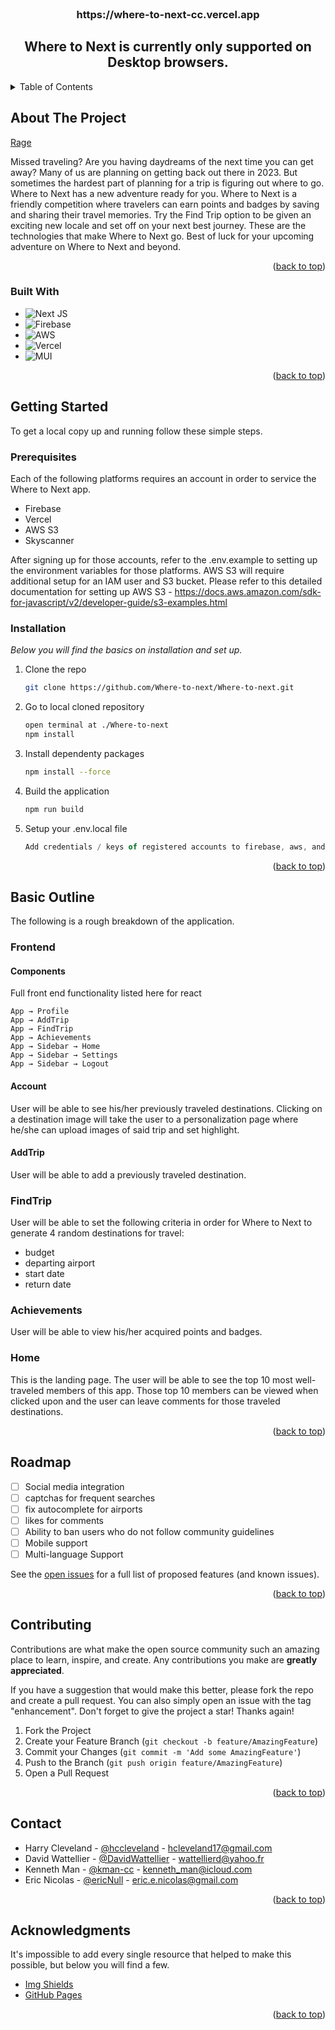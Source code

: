<br />
<div align="center">

  <h3 align="center">https://where-to-next-cc.vercel.app </h3>
  <h2 align="center">Where to Next is currently only supported on Desktop browsers.</h2>
 
  </p>
</div>

<!-- TABLE OF CONTENTS -->
<details>
  <summary>Table of Contents</summary>
  <ol>
    <li>
      <a href="#about-the-project">About The Project</a>
      <ul>
        <li><a href="#built-with">Built With</a></li>
      </ul>
    </li>
    <li>
      <a href="#getting-started">Getting Started</a>
      <ul>
        <li><a href="#prerequisites">Prerequisites</a></li>
        <li><a href="#installation">Installation</a></li>
      </ul>
    </li>
       <li>
      <a href="#basic-outline">Basic Outline</a>
      <ul>
        <li><a href="#frontend">Frontend</a></li>
      </ul>
    </li>
    <li><a href="#roadmap">Roadmap</a></li>
    <li><a href="#contributing">Contributing</a></li>
    <li><a href="#contact">Contact</a></li>
    <li><a href="#acknowledgments">Acknowledgments</a></li>
  </ol>
</details>

## About The Project

[Rage](https://where-to-next-cc.vercel.app)

Missed traveling? Are you having daydreams of the next time you can get away?
Many of us are planning on getting back out there in 2023. But sometimes the hardest part of planning for a trip is figuring out where to go.
Where to Next has a new adventure ready for you. Where to Next is a friendly competition where travelers can earn points and badges by saving and sharing their travel memories. Try the Find Trip option to be given an exciting new locale and set off on your next best journey.
These are the technologies that make Where to Next go.
Best of luck for your upcoming adventure on Where to Next and beyond.

<p align="right">(<a href="#readme-top">back to top</a>)</p>

### Built With

- ![Next JS](https://img.shields.io/badge/Next-black?style=for-the-badge&logo=next.js&logoColor=white)
- ![Firebase](https://img.shields.io/badge/Firebase-039BE5?style=for-the-badge&logo=Firebase&logoColor=white)
- ![AWS](https://img.shields.io/badge/AWS-%23FF9900.svg?style=for-the-badge&logo=amazon-aws&logoColor=white)
- ![Vercel](https://img.shields.io/badge/vercel-%23000000.svg?style=for-the-badge&logo=vercel&logoColor=white)
- ![MUI](https://img.shields.io/badge/MUI-%230081CB.svg?style=for-the-badge&logo=mui&logoColor=white)


<p align="right">(<a href="#readme-top">back to top</a>)</p>

<!-- GETTING STARTED -->

## Getting Started

To get a local copy up and running follow these simple steps.

### Prerequisites

Each of the following platforms requires an account in order to service the Where to Next app.

- Firebase
- Vercel
- AWS S3
- Skyscanner

After signing up for those accounts, refer to the .env.example to setting up the environment variables for those platforms.
AWS S3 will require additional setup for an IAM user and S3 bucket.  Please refer to this detailed documentation for setting up AWS S3 - https://docs.aws.amazon.com/sdk-for-javascript/v2/developer-guide/s3-examples.html


### Installation

_Below you will find the basics on installation and set up._

1. Clone the repo
   ```sh
   git clone https://github.com/Where-to-next/Where-to-next.git
   ```
2. Go to local cloned repository
   ```sh
   open terminal at ./Where-to-next
   npm install
   ```
3. Install dependenty packages
   ```sh
   npm install --force
   ```
4. Build the application
   ```sh
   npm run build
   ```
5. Setup your .env.local file
   ```js
   Add credentials / keys of registered accounts to firebase, aws, and skyscanner
   ```

<p align="right">(<a href="#readme-top">back to top</a>)</p>


## Basic Outline

The following is a rough breakdown of the application.

### Frontend

#### Components

Full front end functionality listed here for react

    App → Profile
    App → AddTrip
    App → FindTrip
    App → Achievements
    App → Sidebar → Home
    App → Sidebar → Settings
    App → Sidebar → Logout

#### Account

User will be able to see his/her previously traveled destinations.  Clicking on a destination image will take the user to a personalization page where he/she can upload images of said trip and set highlight.


#### AddTrip

User will be able to add a previously traveled destination.


### FindTrip

User will be able to set the following criteria in order for Where to Next to generate 4 random destinations for travel:
- budget
- departing airport
- start date
- return date


### Achievements

User will be able to view his/her acquired points and badges.


### Home

This is the landing page.  The user will be able to see the top 10 most well-traveled members of this app.  Those top 10 members can be viewed when clicked upon and the user can leave comments for those traveled destinations.


<p align="right">(<a href="#readme-top">back to top</a>)</p>

## Roadmap

- [ ] Social media integration
- [ ] captchas for frequent searches
- [ ] fix autocomplete for airports
- [ ] likes for comments
- [ ] Ability to ban users who do not follow community guidelines
- [ ] Mobile support
- [ ] Multi-language Support

See the [open issues](https://github.com/Where-to-next/Where-to-next/issues) for a full list of proposed features (and known issues).

<p align="right">(<a href="#readme-top">back to top</a>)</p>

## Contributing

Contributions are what make the open source community such an amazing place to learn, inspire, and create. Any contributions you make are **greatly appreciated**.

If you have a suggestion that would make this better, please fork the repo and create a pull request. You can also simply open an issue with the tag "enhancement".
Don't forget to give the project a star! Thanks again!

1. Fork the Project
2. Create your Feature Branch (`git checkout -b feature/AmazingFeature`)
3. Commit your Changes (`git commit -m 'Add some AmazingFeature'`)
4. Push to the Branch (`git push origin feature/AmazingFeature`)
5. Open a Pull Request

<p align="right">(<a href="#readme-top">back to top</a>)</p>

## Contact

- Harry Cleveland - [@hccleveland](https://github.com/hccleveland) - hcleveland17@gmail.com
- David Wattellier - [@DavidWattellier](https://github.com/DavidWattellier) - wattellierd@yahoo.fr
- Kenneth Man - [@kman-cc](https://github.com/kman-cc) - kenneth_man@icloud.com
- Eric Nicolas - [@ericNull](https://github.com/ericNull) - eric.e.nicolas@gmail.com

<p align="right">(<a href="#readme-top">back to top</a>)</p>

## Acknowledgments

It's impossible to add every single resource that helped to make this possible, but below you will find a few.

- [Img Shields](https://shields.io)
- [GitHub Pages](https://pages.github.com)

<p align="right">(<a href="#readme-top">back to top</a>)</p>
